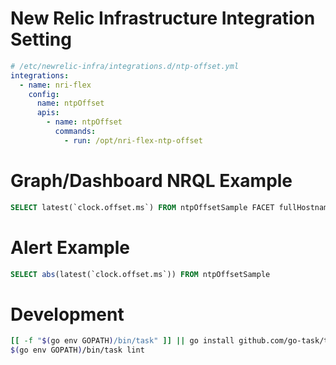 # New Relic Infrastructure Integration Setting

```yaml
# /etc/newrelic-infra/integrations.d/ntp-offset.yml
integrations:
  - name: nri-flex
    config:
      name: ntpOffset
      apis:
        - name: ntpOffset
          commands:
            - run: /opt/nri-flex-ntp-offset
```

# Graph/Dashboard NRQL Example

```sql
SELECT latest(`clock.offset.ms`) FROM ntpOffsetSample FACET fullHostname TIMESERIES
```

# Alert Example

```sql
SELECT abs(latest(`clock.offset.ms`)) FROM ntpOffsetSample
```

# Development

```sh
[[ -f "$(go env GOPATH)/bin/task" ]] || go install github.com/go-task/task/v3/cmd/task@latest
$(go env GOPATH)/bin/task lint
```
